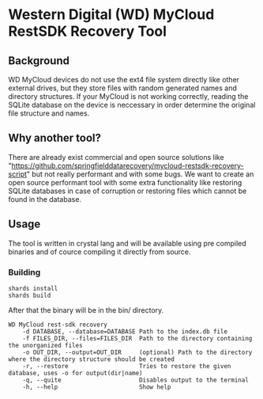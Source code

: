 # Western Digital (WD) MyCloud RestSDK Recovery Tool
## Background
WD MyCloud devices do not use the ext4 file system directly like other external drives, but they store files with random generated names and directory structures. If your MyCloud is not working correctly, reading the SQLite database on the device is neccessary in order determine the original file structure and names.

## Why another tool?
There are already exist commercial and open source solutions like "https://github.com/springfielddatarecovery/mycloud-restsdk-recovery-script" but not really performant and with some bugs. We want to create an open source performant tool with some extra functionality like restoring SQLite databases in case of corruption or restoring files which cannot be found in the database.

## Usage
The tool is written in crystal lang and will be available using pre compiled binaries and of cource compiling it directly from source.

### Building 

	shards install
	shards build

After that the binary will be in the bin/ directory.

	WD MyCloud rest-sdk recovery
		-d DATABASE, --database=DATABASE Path to the index.db file
		-f FILES_DIR, --files=FILES_DIR  Path to the directory containing the unorganized files
		-o OUT_DIR, --output=OUT_DIR     (optional) Path to the directory where the directory structure should be created
		-r, --restore                    Tries to restore the given database, uses -o for output(dir|name)
		-q, --quite                      Disables output to the terminal
		-h, --help                       Show help
